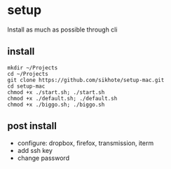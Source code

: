 # setup
Install as much as possible through cli

## install
```
mkdir ~/Projects
cd ~/Projects
git clone https://github.com/sikhote/setup-mac.git
cd setup-mac
chmod +x ./start.sh; ./start.sh
chmod +x ./default.sh; ./default.sh
chmod +x ./biggo.sh; ./biggo.sh
```

## post install
- configure: dropbox, firefox, transmission, iterm
- add ssh key
- change password
